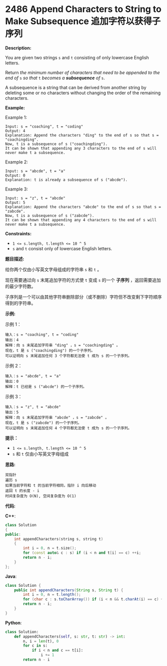 # 2486 Append Characters to String to Make Subsequence 追加字符以获得子序列

__Description:__

You are given two strings `s` and `t` consisting of only lowercase English letters.

Return _the minimum number of characters that need to be appended to the end of_ `s` _so that_ `t` _becomes a __subsequence__ of_ `s`.

A subsequence is a string that can be derived from another string by deleting some or no characters without changing the order of the remaining characters.

__Example:__

Example 1:

```text
Input: s = "coaching", t = "coding"
Output: 4
Explanation: Append the characters "ding" to the end of s so that s = "coachingding".
Now, t is a subsequence of s ("coachingding").
It can be shown that appending any 3 characters to the end of s will never make t a subsequence.
```

Example 2:

```text
Input: s = "abcde", t = "a"
Output: 0
Explanation: t is already a subsequence of s ("abcde").
```

Example 3:

```text
Input: s = "z", t = "abcde"
Output: 5
Explanation: Append the characters "abcde" to the end of s so that s = "zabcde".
Now, t is a subsequence of s ("zabcde").
It can be shown that appending any 4 characters to the end of s will never make t a subsequence.
```

__Constraints:__

- `1 <= s.length, t.length <= 10 ^ 5`
- `s` and `t` consist only of lowercase English letters.

__题目描述:__

给你两个仅由小写英文字母组成的字符串 `s` 和 `t` 。

现在需要通过向 `s` 末尾追加字符的方式使 `t` 变成 `s` 的一个 __子序列__ ，返回需要追加的最少字符数。

子序列是一个可以由其他字符串删除部分（或不删除）字符但不改变剩下字符顺序得到的字符串。

__示例:__

示例 1：

```text
输入：s = "coaching", t = "coding"
输出：4
解释：向 s 末尾追加字符串 "ding" ，s = "coachingding" 。
现在，t 是 s ("coachingding") 的一个子序列。
可以证明向 s 末尾追加任何 3 个字符都无法使 t 成为 s 的一个子序列。
```

示例 2：

```text
输入：s = "abcde", t = "a"
输出：0
解释：t 已经是 s ("abcde") 的一个子序列。
```

示例 3：

```text
输入：s = "z", t = "abcde"
输出：5
解释：向 s 末尾追加字符串 "abcde" ，s = "zabcde" 。
现在，t 是 s ("zabcde") 的一个子序列。 
可以证明向 s 末尾追加任何 4 个字符都无法使 t 成为 s 的一个子序列。
```

__提示：__

- `1 <= s.length, t.length <= 10 ^ 5`
- `s` 和 `t` 仅由小写英文字母组成

__思路:__

```text
双指针
遍历 s
如果当前字符和 t 的当前字符相同，指针 i 向后移动
返回 t 的长度 - i
时间复杂度为 O(N), 空间复杂度为 O(1)
```

__代码:__

__C++__:

```C++
class Solution 
{
public:
    int appendCharacters(string s, string t) 
    {
        int i = 0, n = t.size();
        for (const auto& c : s) if (i < n and t[i] == c) ++i;
        return n - i;
    }
};
```

__Java__:

```Java
class Solution {
    public int appendCharacters(String s, String t) {
        int i = 0, n = t.length();
        for (char c : s.toCharArray()) if (i < n && t.charAt(i) == c) ++i;
        return n - i;
    }
}
```

__Python__:

```Python
class Solution:
    def appendCharacters(self, s: str, t: str) -> int:
        n, i = len(t), 0
        for c in s:
            if i < n and c == t[i]:
                i += 1
        return n - i
```
